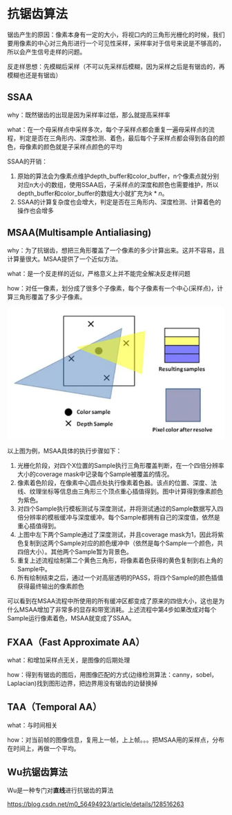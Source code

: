 # 抗锯齿算法

锯齿产生的原因：像素本身有一定的大小，将视口内的三角形光栅化的时候，我们要用像素的中心对三角形进行一个可见性采样，采样率对于信号来说是不够高的，所以会产生信号走样的问题。

反走样思想：先模糊后采样（不可以先采样后模糊，因为采样之后是有锯齿的，再模糊也还是有锯齿）

## SSAA

why：既然锯齿的出现是因为采样率过低，那么就提高采样率

what：在一个母采样点中采样多次，每个子采样点都会重复一遍母采样点的流程，判定是否在三角形内、深度检测、着色，最后每个子采样点都会得到各自的颜色，母像素的颜色就是子采样点颜色的平均

SSAA的开销：

1. 原始的算法会为像素点维护depth_buffer和color_buffer，n个像素点就分别对应n大小的数组，使用SSAA后，子采样点的深度和颜色也需要维护，所以depth_buffer和color_buffer的数组大小就扩充为$k*n$。
2. SSAA的计算复杂度也会增大，判定是否在三角形内、深度检测、计算着色的操作也会增多

## MSAA(Multisample Antialiasing)

why：为了抗锯齿，想把三角形覆盖了一个像素的多少计算出来。这并不容易，且计算量很大。MSAA提供了一个近似方法。

what：是一个反走样的近似，严格意义上并不能完全解决反走样问题

how：对任一像素，划分成了很多个子像素，每个子像素有一个中心(采样点)，计算三角形覆盖了多少子像素。

![mkdocs](images/MSAA.png)

以上图为例，MSAA具体的执行步骤如下：

1. 光栅化阶段，对四个X位置的Sample执行三角形覆盖判断，在一个四倍分辨率大小的coverage mask中记录每个Sample被覆盖的情况。
2. 像素着色阶段，在像素中心圆点处执行像素着色器。该点的位置、深度、法线、纹理坐标等信息由三角形三个顶点重心插值得到。图中计算得到像素颜色为紫色。
3. 对四个Sample执行模板测试与深度测试，并将测试通过的Sample数据写入四倍分辨率的模板缓冲与深度缓冲。每个Sample都拥有自己的深度值，依然是重心插值得到。
4. 上图中左下两个Sample通过了深度测试，并且coverage mask为1，因此将紫色复制到这两个Sample对应的颜色缓冲中（依然是每个Sample一个颜色，共四倍大小）。其他两个Sample暂为背景色。
5. 重复上述流程绘制第二个黄色三角形，将像素着色获得的黄色复制到右上角的Sample中。
6. 所有绘制结束之后，通过一个对高层透明的PASS，将四个Sample的颜色插值获得最终输出的像素颜色

可以看到在MSAA流程中所使用的所有缓冲区都变成了原来的四倍大小，这也是为什么MSAA增加了非常多的显存和带宽消耗。上述流程中第4步如果改成对每个Sample运行像素着色，MSAA就变成了SSAA。

## FXAA（Fast Approximate AA）

what：和增加采样点无关，是图像的后期处理

how：得到有锯齿的图后，用图像匹配的方式(边缘检测算法：canny，sobel，Laplacian)找到图形边界，把边界用没有锯齿的边替换掉

## TAA（Temporal AA）

what：与时间相关

how：对当前帧的图像信息，复用上一帧，上上帧。。。把MSAA用的采样点，分布在时间上，再做一个平均。

## Wu抗锯齿算法

Wu是一种专门对**直线**进行抗锯齿的算法

https://blog.csdn.net/m0_56494923/article/details/128516263